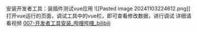 安装开发者工具：装插件测试vue应用
![[Pasted image 20241103224612.png]]
打开vue运行的页面，调试工具中的vue栏，即可查看修改数据，进行调试
详细请看视频
[007-开发者工具安装_哔哩哔哩_bilibili](https://www.bilibili.com/video/BV1HV4y1a7n4?spm_id_from=333.788.videopod.episodes&vd_source=7a019a1e40a772d52224bf03aba29cf8&p=7)